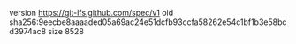 version https://git-lfs.github.com/spec/v1
oid sha256:9eecbe8aaaaded05a69ac24e51dcfb93ccfa58262e54c1bf1b3e58bcd3974ac8
size 8528
